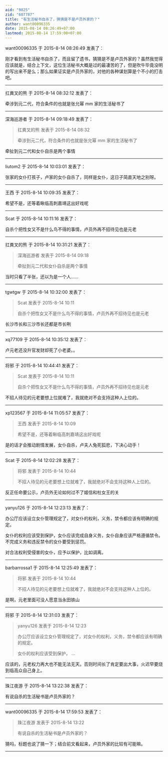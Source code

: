 ```yaml
---
aid: "9025"
zid: "607787"
title: "有生活秘书自杀了，猜猜是不是卢员外家的？"
author: want00096335
date: 2015-08-14 08:26:49+07:00
lastmod: 2015-08-14 17:59:00+07:00
---
```


want00096335 于 2015-8-14 08:26:49 发表了：

刚才看到有生活秘书自杀了，而且留了遗书，猜猜是不是卢员外家的？虽然我觉得应该就是，结合上下文，这位生活秘书大概是过的最凄苦的了，但是吹牛毕竟没明的写出来不是么；那么如果证实是卢员外家的，对他的各种谋划算是个不小的打击吧。

---

扛粪叉的熊 于 2015-8-14 08:32:12 发表了：

牵涉到元二代，符合条件的也就是张允幂 mm 家的生活秘书了

---

深海巡游者 于 2015-8-14 09:18:49 发表了：

> 扛粪叉的熊 发表于 2015-8-14 08:32
>
> 牵涉到元二代，符合条件的也就是张允幂 mm 家的生活秘书了

牵扯到元二代和女仆自杀是两个事情

---

liutom2 于 2015-8-14 10:03:01 发表了：

张家的女仆打孩子，卢家的女仆自杀了，同样是女仆，这日子简直天地之别呀。

---

王西 于 2015-8-14 10:09:35 发表了：

希望不是，还等着瞅临高刺嘉靖这出好戏呢

---

Scat 于 2015-8-14 10:11:16 发表了：

自杀个把性女又不是什么鸟不得的事情，卢员外再不招待见也是元老

---

扛粪叉的熊 于 2015-8-14 10:31:21 发表了：

> 深海巡游者 发表于 2015-8-14 09:18
>
> 牵扯到元二代和女仆自杀是两个事情

当时只看了半张，还以为是一个人……

---

tgwtgw 于 2015-8-14 10:32:00 发表了：

> Scat 发表于 2015-8-14 10:11
>
> 自杀个把性女又不是什么鸟不得的事情，卢员外再不招待见也是元老

长沙市长和三沙市长还都是市长咧

---

xq77109 于 2015-8-14 10:35:12 发表了：

卢元老还没升官发财却死了小老婆。。

---

将邪 于 2015-8-14 10:44:41 发表了：

> Scat 发表于 2015-8-14 10:11
>
> 自杀个把性女又不是什么鸟不得的事情，卢员外再不招待见也是元老

不招人待见的元老要想上位就难了，我就绝对不会支持这种人上位的。

---

xp123567 于 2015-8-14 11:05:57 发表了：

> 王西 发表于 2015-8-14 10:09
>
> 希望不是，还等着瞅临高刺嘉靖这出好戏呢

是的话才会推动剧情发展，女仆自杀，卢夫人兔死狐悲，下决心动手！

---

Scat 于 2015-8-14 12:02:28 发表了：

> 将邪 发表于 2015-8-14 10:44
>
> 不招人待见的元老要想上位就难了，我就绝对不会支持这种人上位的。

反正任命要公示，卢员外无论如何过不了姬信和杜女王的关

---

yanyu126 于 2015-8-14 12:23:13 发表了：

办公厅应该设立女仆管理规定了，对女仆的权利，义务，禁令都应该有明确的规定。

女仆的权利应该受到保护，女仆应该完成自身义务，女仆自身应该严格遵循禁令。不完成义务和违反禁令的女仆要受到惩罚。

对合法权利受侵害的女仆，应予以保护，比如调离。

---

barbarrossa1 于 2015-8-14 12:25:49 发表了：

> 将邪 发表于 2015-8-14 10:44
>
> 不招人待见的元老要想上位就难了，我就绝对不会支持这种人上位的。

是啊，元老里面可没人愿意当永田铁山

---

将邪 于 2015-8-14 12:31:03 发表了：

> yanyu126 发表于 2015-8-14 12:23
>
> 办公厅应该设立女仆管理规定了，对女仆的权利，义务，禁令都应该有明确的规定。
>
> 女仆的权利应该受到保护， ...

应该的，元老权力再大也不能无法无天。否则时间长了肯定要出大事，火迟早要烧到临高众自己身上。

---

珠江夜游 于 2015-8-14 13:22:38 发表了：

有说自杀的生活秘书是卢员外家的？

---

want00096335 于 2015-8-14 17:59:53 发表了：

> 珠江夜游 发表于 2015-8-14 13:22
>
> 有说自杀的生活秘书是卢员外家的？

猜吗，标题也说了猜一下；结合前文看起来，卢员外家的比较有可能嘛。

---
